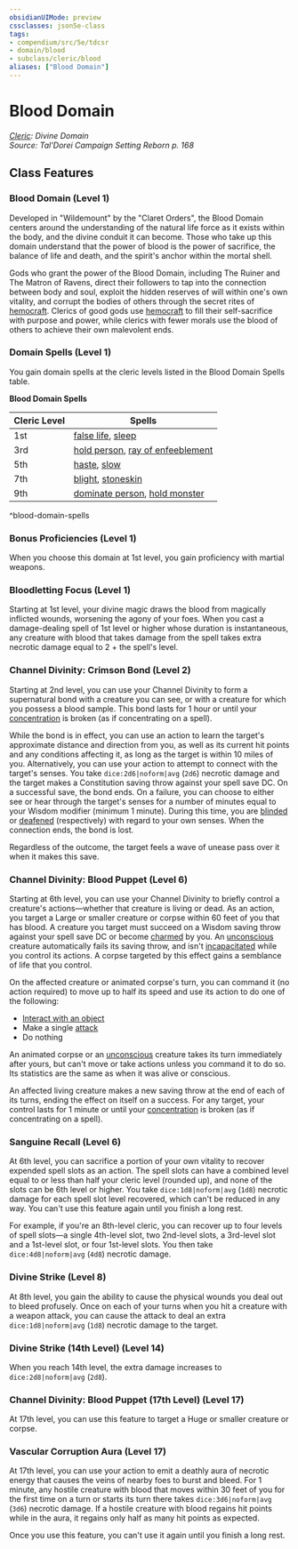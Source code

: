 ```yaml
---
obsidianUIMode: preview
cssclasses: json5e-class
tags:
- compendium/src/5e/tdcsr
- domain/blood
- subclass/cleric/blood
aliases: ["Blood Domain"]
---
```

# Blood Domain
*[Cleric](cleric.md): Divine Domain*  
*Source: Tal'Dorei Campaign Setting Reborn p. 168*  


## Class Features

### Blood Domain (Level 1)

Developed in "Wildemount" by the "Claret Orders", the Blood Domain centers around the understanding of the natural life force as it exists within the body, and the divine conduit it can become. Those who take up this domain understand that the power of blood is the power of sacrifice, the balance of life and death, and the spirit's anchor within the mortal shell.

Gods who grant the power of the Blood Domain, including The Ruiner and The Matron of Ravens, direct their followers to tap into the connection between body and soul, exploit the hidden reserves of will within one's own vitality, and corrupt the bodies of others through the secret rites of [hemocraft](2-Mechanics/CLI/rules/variant-rules/hemocraft-tdcsr.md). Clerics of good gods use [hemocraft](2-Mechanics/CLI/rules/variant-rules/hemocraft-tdcsr.md) to fill their self-sacrifice with purpose and power, while clerics with fewer morals use the blood of others to achieve their own malevolent ends.

### Domain Spells (Level 1)

You gain domain spells at the cleric levels listed in the Blood Domain Spells table.

**Blood Domain Spells**

| Cleric Level | Spells |
|--------------|--------|
| 1st | [false life](2-Mechanics/CLI/spells/false-life.md), [sleep](2-Mechanics/CLI/spells/sleep.md) |
| 3rd | [hold person](2-Mechanics/CLI/spells/hold-person.md), [ray of enfeeblement](2-Mechanics/CLI/spells/ray-of-enfeeblement.md) |
| 5th | [haste](2-Mechanics/CLI/spells/haste.md), [slow](2-Mechanics/CLI/spells/slow.md) |
| 7th | [blight](2-Mechanics/CLI/spells/blight.md), [stoneskin](2-Mechanics/CLI/spells/stoneskin.md) |
| 9th | [dominate person](2-Mechanics/CLI/spells/dominate-person.md), [hold monster](2-Mechanics/CLI/spells/hold-monster.md) |
^blood-domain-spells

### Bonus Proficiencies (Level 1)

When you choose this domain at 1st level, you gain proficiency with martial weapons.

### Bloodletting Focus (Level 1)

Starting at 1st level, your divine magic draws the blood from magically inflicted wounds, worsening the agony of your foes. When you cast a damage-dealing spell of 1st level or higher whose duration is instantaneous, any creature with blood that takes damage from the spell takes extra necrotic damage equal to 2 + the spell's level.

### Channel Divinity: Crimson Bond (Level 2)

Starting at 2nd level, you can use your Channel Divinity to form a supernatural bond with a creature you can see, or with a creature for which you possess a blood sample. This bond lasts for 1 hour or until your [concentration](2-Mechanics/CLI/rules/conditions.md#Concentration) is broken (as if concentrating on a spell).

While the bond is in effect, you can use an action to learn the target's approximate distance and direction from you, as well as its current hit points and any conditions affecting it, as long as the target is within 10 miles of you. Alternatively, you can use your action to attempt to connect with the target's senses. You take `dice:2d6|noform|avg` (`2d6`) necrotic damage and the target makes a Constitution saving throw against your spell save DC. On a successful save, the bond ends. On a failure, you can choose to either see or hear through the target's senses for a number of minutes equal to your Wisdom modifier (minimum 1 minute). During this time, you are [blinded](2-Mechanics/CLI/rules/conditions.md#Blinded) or [deafened](2-Mechanics/CLI/rules/conditions.md#Deafened) (respectively) with regard to your own senses. When the connection ends, the bond is lost.

Regardless of the outcome, the target feels a wave of unease pass over it when it makes this save.

### Channel Divinity: Blood Puppet (Level 6)

Starting at 6th level, you can use your Channel Divinity to briefly control a creature's actions—whether that creature is living or dead. As an action, you target a Large or smaller creature or corpse within 60 feet of you that has blood. A creature you target must succeed on a Wisdom saving throw against your spell save DC or become [charmed](2-Mechanics/CLI/rules/conditions.md#Charmed) by you. An [unconscious](2-Mechanics/CLI/rules/conditions.md#Unconscious) creature automatically fails its saving throw, and isn't [incapacitated](2-Mechanics/CLI/rules/conditions.md#Incapacitated) while you control its actions. A corpse targeted by this effect gains a semblance of life that you control.

On the affected creature or animated corpse's turn, you can command it (no action required) to move up to half its speed and use its action to do one of the following:

- [Interact with an object](2-Mechanics/CLI/rules/actions.md#Use%20an%20Object)  
- Make a single [attack](2-Mechanics/CLI/rules/actions.md#Attack)  
- Do nothing  

An animated corpse or an [unconscious](2-Mechanics/CLI/rules/conditions.md#Unconscious) creature takes its turn immediately after yours, but can't move or take actions unless you command it to do so. Its statistics are the same as when it was alive or conscious.

An affected living creature makes a new saving throw at the end of each of its turns, ending the effect on itself on a success. For any target, your control lasts for 1 minute or until your [concentration](2-Mechanics/CLI/rules/conditions.md#Concentration) is broken (as if concentrating on a spell).

### Sanguine Recall (Level 6)

At 6th level, you can sacrifice a portion of your own vitality to recover expended spell slots as an action. The spell slots can have a combined level equal to or less than half your cleric level (rounded up), and none of the slots can be 6th level or higher. You take `dice:1d8|noform|avg` (`1d8`) necrotic damage for each spell slot level recovered, which can't be reduced in any way. You can't use this feature again until you finish a long rest.

For example, if you're an 8th-level cleric, you can recover up to four levels of spell slots—a single 4th-level slot, two 2nd-level slots, a 3rd-level slot and a 1st-level slot, or four 1st-level slots. You then take `dice:4d8|noform|avg` (`4d8`) necrotic damage.

### Divine Strike (Level 8)

At 8th level, you gain the ability to cause the physical wounds you deal out to bleed profusely. Once on each of your turns when you hit a creature with a weapon attack, you can cause the attack to deal an extra `dice:1d8|noform|avg` (`1d8`) necrotic damage to the target.

### Divine Strike (14th Level) (Level 14)

When you reach 14th level, the extra damage increases to `dice:2d8|noform|avg` (`2d8`).

### Channel Divinity: Blood Puppet (17th Level) (Level 17)

At 17th level, you can use this feature to target a Huge or smaller creature or corpse.

### Vascular Corruption Aura (Level 17)

At 17th level, you can use your action to emit a deathly aura of necrotic energy that causes the veins of nearby foes to burst and bleed. For 1 minute, any hostile creature with blood that moves within 30 feet of you for the first time on a turn or starts its turn there takes `dice:3d6|noform|avg` (`3d6`) necrotic damage. If a hostile creature with blood regains hit points while in the aura, it regains only half as many hit points as expected.

Once you use this feature, you can't use it again until you finish a long rest.